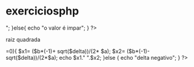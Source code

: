 # exerciciosphp


<?php
$valor=20;
if ($valor%2 == 0){
 for($i=0;$i<$valor;$i++)
     echo $i."<br>";
}else{
  echo "o valor é impar";
}
?> 

raiz quadrada

<?php 
$a=2;
$b=5;
$c=2;
$delta=($b*$b)-4* $a*$c;
if ($delta>=0){
$x1= ($b*(-1)+ sqrt($delta))/(2* $a);
$x2= ($b*(-1)- sqrt($delta))/(2*$a);
 echo $x1." ".$x2;
}else {
 echo "delta negativo";
}
 ?>
